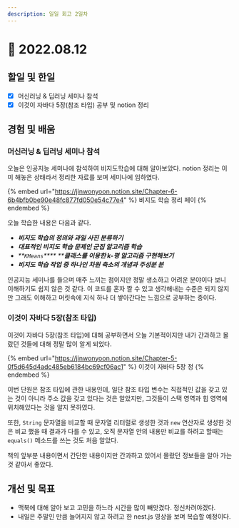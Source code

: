 ```yaml
---
description: 일일 회고 2일차
---
```


# 🤨 2022.08.12

## 할일 및 한일

* [x] 머신러닝 & 딥러닝 세미나 참석
* [x] 이것이 자바다 5장(참조 타입) 공부 및 notion 정리

## 경험 및 배움

### 머신러닝 & 딥러닝 세미나 참석

오늘은 인공지능 세미나에 참석하여 비지도학습에 대해 알아보았다. notion 정리는 이미 해놓은 상태라서 정리한 자료를 보며 세미나에 임하였다.

{% embed url="https://jinwonyoon.notion.site/Chapter-6-6b4bfb0be90e48fc877fd050e54c77e4" %}
비지도 학습 정리 페이
{% endembed %}

오늘 학습한 내용은 다음과 같다.

* _**비지도 학습의 정의와 과일 사진 분류하기**_
* _**대표적인 비지도 학습 문제인 군집 알고리즘 학습**_
* _**`KMeans`**** ****클래스를 이용한 k-평 알고리즘 구현해보기**_
* _**비지도 학습 작업 중 하나인 차원 축소의 개념과 주성분 분**_

인공지능 세미나를 들으며 매주 느끼는 점이지만 정말 생소하고 어려운 분야이다 보니 이해하기도 쉽지 않은 것 같다. 이 코드를 혼자 짤 수 있고 생각해내는 수준은 되지 않지만 그래도 이해하고 머릿속에 지식 하나 더 쌓아간다는 느낌으로 공부하는 중이다.

### 이것이 자바다 5장(참조 타입)

이것이 자바다 5장(참조 타입)에 대해 공부하면서 오늘 기본적이지만 내가 간과하고 몰랐던 것들에 대해 정말 많이 알게 되었다.

{% embed url="https://jinwonyoon.notion.site/Chapter-5-0f5d645d4adc485eb6184bc69cf06ac1" %}
이것이 자바다 5장 정
{% endembed %}

이번 단원은 참조 타입에 관한 내용인데, 일단 참조 타입 변수는 직접적인 값을 갖고 있는 것이 아니라 주소 값을 갖고 있다는 것은 알았지만, 그것들이 스택 영역과 힙 영역에 위치해있다는 것을 알지 못하였다.

또한,  `String` 문자열을 비교할 때 문자열 리터럴로 생성한 것과 `new` 연산자로 생성한 것은 비교 했을 때 결과가 다를 수 있고, 오직 문자열 안의 내용만 비교를 하려고 할때는 `equals()` 메소드를 쓰는 것도 처음 알았다.&#x20;

책의 앞부분 내용이면서 간단한 내용이지만 간과하고 있어서 몰랐던 정보들을 알아 가는 것 같아서 좋았다.

## 개선 및 목표

* 맥북에 대해 알아 보고 고민을 하느라 시간을 많이 빼앗겼다. 정신차려야겠다.
* 내일은 주말인 만큼 늘어지지 않고 하려고 한 nest.js 영상을 보며 복습할 예정이다.
